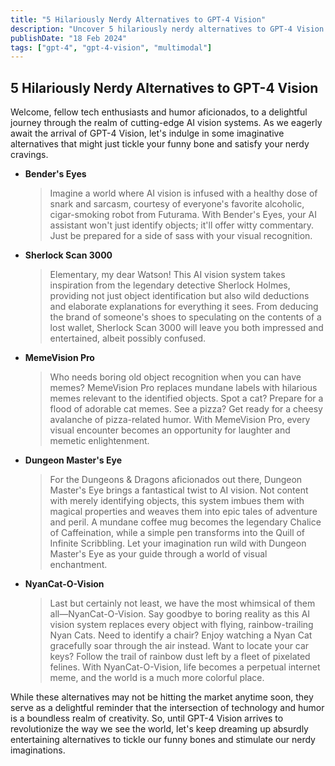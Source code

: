 ```yaml
---
title: "5 Hilariously Nerdy Alternatives to GPT-4 Vision"
description: "Uncover 5 hilariously nerdy alternatives to GPT-4 Vision in this article with a touch of humor!"
publishDate: "18 Feb 2024"
tags: ["gpt-4", "gpt-4-vision", "multimodal"]
---
```


## 5 Hilariously Nerdy Alternatives to GPT-4 Vision

Welcome, fellow tech enthusiasts and humor aficionados, to a delightful journey through the realm of cutting-edge AI vision systems. As we eagerly await the arrival of GPT-4 Vision, let's indulge in some imaginative alternatives that might just tickle your funny bone and satisfy your nerdy cravings.

- **Bender's Eyes**
    > Imagine a world where AI vision is infused with a healthy dose of snark and sarcasm, courtesy of everyone's favorite alcoholic, cigar-smoking robot from Futurama. With Bender's Eyes, your AI assistant won't just identify objects; it'll offer witty commentary. Just be prepared for a side of sass with your visual recognition.

- **Sherlock Scan 3000** 
    > Elementary, my dear Watson! This AI vision system takes inspiration from the legendary detective Sherlock Holmes, providing not just object identification but also wild deductions and elaborate explanations for everything it sees. From deducing the brand of someone's shoes to speculating on the contents of a lost wallet, Sherlock Scan 3000 will leave you both impressed and entertained, albeit possibly confused.

- **MemeVision Pro** 
    > Who needs boring old object recognition when you can have memes? MemeVision Pro replaces mundane labels with hilarious memes relevant to the identified objects. Spot a cat? Prepare for a flood of adorable cat memes. See a pizza? Get ready for a cheesy avalanche of pizza-related humor. With MemeVision Pro, every visual encounter becomes an opportunity for laughter and memetic enlightenment.

- **Dungeon Master's Eye** 
    > For the Dungeons & Dragons aficionados out there, Dungeon Master's Eye brings a fantastical twist to AI vision. Not content with merely identifying objects, this system imbues them with magical properties and weaves them into epic tales of adventure and peril. A mundane coffee mug becomes the legendary Chalice of Caffeination, while a simple pen transforms into the Quill of Infinite Scribbling. Let your imagination run wild with Dungeon Master's Eye as your guide through a world of visual enchantment.

- **NyanCat-O-Vision** 
    > Last but certainly not least, we have the most whimsical of them all—NyanCat-O-Vision. Say goodbye to boring reality as this AI vision system replaces every object with flying, rainbow-trailing Nyan Cats. Need to identify a chair? Enjoy watching a Nyan Cat gracefully soar through the air instead. Want to locate your car keys? Follow the trail of rainbow dust left by a fleet of pixelated felines. With NyanCat-O-Vision, life becomes a perpetual internet meme, and the world is a much more colorful place.


While these alternatives may not be hitting the market anytime soon, they serve as a delightful reminder that the intersection of technology and humor is a boundless realm of creativity. So, until GPT-4 Vision arrives to revolutionize the way we see the world, let's keep dreaming up absurdly entertaining alternatives to tickle our funny bones and stimulate our nerdy imaginations.